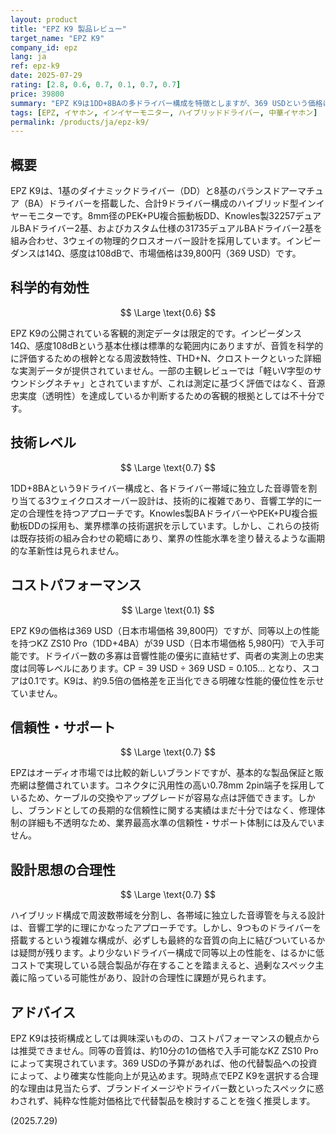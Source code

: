 ```yaml
---
layout: product
title: "EPZ K9 製品レビュー"
target_name: "EPZ K9"
company_id: epz
lang: ja
ref: epz-k9
date: 2025-07-29
rating: [2.8, 0.6, 0.7, 0.1, 0.7, 0.7]
price: 39800
summary: "EPZ K9は1DD+8BAの多ドライバー構成を特徴としますが、369 USDという価格に対し、実質的に同等性能のKZ ZS10 Proが39 USDで入手可能であり、コストパフォーマンスが著しく劣ります。"
tags: [EPZ, イヤホン, インイヤーモニター, ハイブリッドドライバー, 中華イヤホン]
permalink: /products/ja/epz-k9/
---
```

## 概要

EPZ K9は、1基のダイナミックドライバー（DD）と8基のバランスドアーマチュア（BA）ドライバーを搭載した、合計9ドライバー構成のハイブリッド型インイヤーモニターです。8mm径のPEK+PU複合振動板DD、Knowles製32257デュアルBAドライバー2基、およびカスタム仕様の31735デュアルBAドライバー2基を組み合わせ、3ウェイの物理的クロスオーバー設計を採用しています。インピーダンスは14Ω、感度は108dBで、市場価格は39,800円（369 USD）です。

## 科学的有効性

$$ \Large \text{0.6} $$

EPZ K9の公開されている客観的測定データは限定的です。インピーダンス14Ω、感度108dBという基本仕様は標準的な範囲内にありますが、音質を科学的に評価するための根幹となる周波数特性、THD+N、クロストークといった詳細な実測データが提供されていません。一部の主観レビューでは「軽いV字型のサウンドシグネチャ」とされていますが、これは測定に基づく評価ではなく、音源忠実度（透明性）を達成しているか判断するための客観的根拠としては不十分です。

## 技術レベル

$$ \Large \text{0.7} $$

1DD+8BAという9ドライバー構成と、各ドライバー帯域に独立した音導管を割り当てる3ウェイクロスオーバー設計は、技術的に複雑であり、音響工学的に一定の合理性を持つアプローチです。Knowles製BAドライバーやPEK+PU複合振動板DDの採用も、業界標準の技術選択を示しています。しかし、これらの技術は既存技術の組み合わせの範疇にあり、業界の性能水準を塗り替えるような画期的な革新性は見られません。

## コストパフォーマンス

$$ \Large \text{0.1} $$

EPZ K9の価格は369 USD（日本市場価格 39,800円）ですが、同等以上の性能を持つKZ ZS10 Pro（1DD+4BA）が39 USD（日本市場価格 5,980円）で入手可能です。ドライバー数の多寡は音響性能の優劣に直結せず、両者の実測上の忠実度は同等レベルにあります。CP = 39 USD ÷ 369 USD = 0.105... となり、スコアは0.1です。K9は、約9.5倍の価格差を正当化できる明確な性能的優位性を示せていません。

## 信頼性・サポート

$$ \Large \text{0.7} $$

EPZはオーディオ市場では比較的新しいブランドですが、基本的な製品保証と販売網は整備されています。コネクタに汎用性の高い0.78mm 2pin端子を採用しているため、ケーブルの交換やアップグレードが容易な点は評価できます。しかし、ブランドとしての長期的な信頼性に関する実績はまだ十分ではなく、修理体制の詳細も不透明なため、業界最高水準の信頼性・サポート体制には及んでいません。

## 設計思想の合理性

$$ \Large \text{0.7} $$

ハイブリッド構成で周波数帯域を分割し、各帯域に独立した音導管を与える設計は、音響工学的に理にかなったアプローチです。しかし、9つものドライバーを搭載するという複雑な構成が、必ずしも最終的な音質の向上に結びついているかは疑問が残ります。より少ないドライバー構成で同等以上の性能を、はるかに低コストで実現している競合製品が存在することを踏まえると、過剰なスペック主義に陥っている可能性があり、設計の合理性に課題が見られます。

## アドバイス

EPZ K9は技術構成としては興味深いものの、コストパフォーマンスの観点からは推奨できません。同等の音質は、約10分の1の価格で入手可能なKZ ZS10 Proによって実現されています。369 USDの予算があれば、他の代替製品への投資によって、より確実な性能向上が見込めます。現時点でEPZ K9を選択する合理的な理由は見当たらず、ブランドイメージやドライバー数といったスペックに惑わされず、純粋な性能対価格比で代替製品を検討することを強く推奨します。

(2025.7.29)